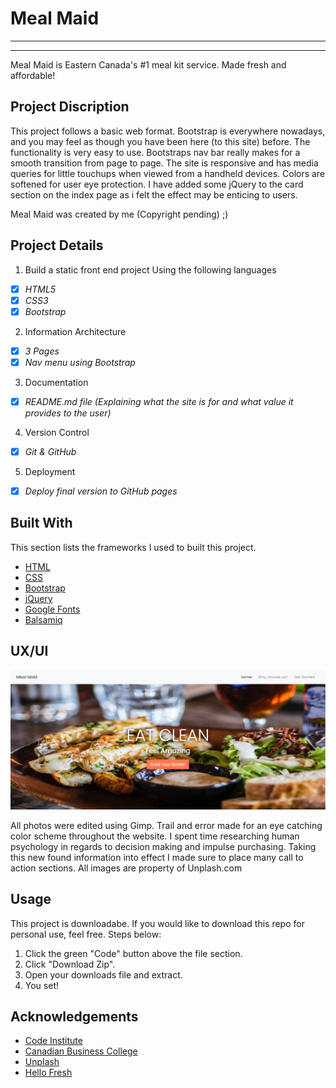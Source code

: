 # Meal Maid
-----------
-----------


Meal Maid is Eastern Canada's #1 meal kit service. Made fresh and affordable!

## Project Discription
This project follows a basic web format. Bootstrap is everywhere nowadays, and you may feel as though you have been here (to this site) before. The functionality is very easy to use. Bootstraps nav bar really makes for a smooth transition from page to page. The site is responsive and has media queries for little touchups when viewed from a handheld devices. Colors are softened for user eye protection. I have added some jQuery to the card section on the index page as i felt the effect may be enticing to users.

Meal Maid was created by me (Copyright pending) ;)

## Project Details 
1. Build a static front end project Using the following languages  <br/>
- [x] *HTML5*  <br/>
- [x] *CSS3*  <br/>
- [x] *Bootstrap*
2. Information Architecture  <br/>
- [x] *3 Pages*  <br/>
- [x] *Nav menu using Bootstrap*  
3. Documentation  <br/>
- [x] *README.md file (Explaining what the site is for and what value it provides to the user)*
4. Version Control  <br/>
- [x] *Git & GitHub*  
5. Deployment  <br/>
- [x] *Deploy final version to GitHub pages*

## Built With
This section lists the frameworks I used to built this project.
* [HTML](https://en.wikipedia.org/wiki/HTML)
* [CSS](https://en.wikipedia.org/wiki/CSS)
* [Bootstrap](https://getbootstrap.com)
* [jQuery](https://jquery.com/)
* [Google Fonts](https://fonts.google.com/)
* [Balsamiq](https://balsamiq.com/)

## UX/UI

<img src="assets/img/Meal-Maid.PNG" style="margin: 0;">

All photos were edited using Gimp. Trail and error made for an eye catching color scheme throughout the website.
I spent time researching human psychology in regards to decision making and impulse purchasing. Taking this new found information into effect
I made sure to place many call to action sections. All images are property of Unplash.com

## Usage

This project is downloadabe. If you would like to download this repo for personal use, feel free. Steps below:

1. Click the green "Code" button above the file section.
2. Click "Download Zip".
3. Open your downloads file and extract.
4. You set!


## Acknowledgements

* [Code Institute](https://codeinstitute.net/)
* [Canadian Business College](https://canadianbusinesscollege.com/)
* [Unplash](https://unsplash.com/)
* [Hello Fresh](https://www.hellofresh.ca/)
